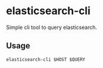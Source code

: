 # elasticsearch-cli
Simple cli tool to query elasticsearch.

## Usage
```
elasticsearch-cli $HOST $QUERY
```
